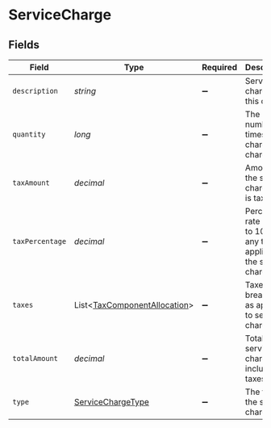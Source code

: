 # ServiceCharge


## Fields

| Field                                                                         | Type                                                                          | Required                                                                      | Description                                                                   | Example                                                                       |
| ----------------------------------------------------------------------------- | ----------------------------------------------------------------------------- | ----------------------------------------------------------------------------- | ----------------------------------------------------------------------------- | ----------------------------------------------------------------------------- |
| `description`                                                                 | *string*                                                                      | :heavy_minus_sign:                                                            | Service charges for this order.                                               | A service charge                                                              |
| `quantity`                                                                    | *long*                                                                        | :heavy_minus_sign:                                                            | The number of times the charge is charged.                                    | 1                                                                             |
| `taxAmount`                                                                   | *decimal*                                                                     | :heavy_minus_sign:                                                            | Amount of the service charge that is tax.                                     | 0                                                                             |
| `taxPercentage`                                                               | *decimal*                                                                     | :heavy_minus_sign:                                                            | Percentage rate (from 0 to 100) of any tax applied to the service charge.     | 0                                                                             |
| `taxes`                                                                       | List<[TaxComponentAllocation](../../models/shared/TaxComponentAllocation.md)> | :heavy_minus_sign:                                                            | Taxes breakdown as applied to service charges.                                |                                                                               |
| `totalAmount`                                                                 | *decimal*                                                                     | :heavy_minus_sign:                                                            | Total service charge, including taxes.                                        | 0                                                                             |
| `type`                                                                        | [ServiceChargeType](../../models/shared/ServiceChargeType.md)                 | :heavy_minus_sign:                                                            | The type of the service charge.                                               | Overpayment                                                                   |